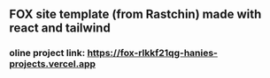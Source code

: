 ## FOX site template (from Rastchin) made with react and tailwind
### oline project link: https://fox-rlkkf21qg-hanies-projects.vercel.app
